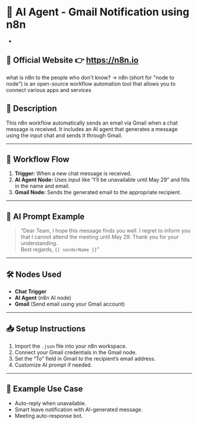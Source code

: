 # 🤖 AI Agent - Gmail Notification using n8n
-
🔗 Official Website
👉 https://n8n.io
---
what is n8n to the people who don't know?
-> n8n (short for "node to node") is an open-source workflow automation tool that allows you to connect various apps and services
## 📌 Description
This n8n workflow automatically sends an email via Gmail when a chat message is received. It includes an AI agent that generates a message using the input chat and sends it through Gmail.

---
## 🔄 Workflow Flow
1. **Trigger:** When a new chat message is received.
2. **AI Agent Node:** Uses input like “I’ll be unavailable until May 29” and fills in the name and email.
3. **Gmail Node:** Sends the generated email to the appropriate recipient.
---
## 🧠 AI Prompt Example
> “Dear Team, I hope this message finds you well. I regret to inform you that I cannot attend the meeting until May 29. Thank you for your understanding.  
> Best regards, `{{ senderName }}`”
---
## 🛠️ Nodes Used
- **Chat Trigger**
- **AI Agent** (n8n AI node)
- **Gmail** (Send email using your Gmail account)
---
## 📥 Setup Instructions
1. Import the `.json` file into your n8n workspace.
2. Connect your Gmail credentials in the Gmail node.
3. Set the “To” field in Gmail to the recipient’s email address.
4. Customize AI prompt if needed.
---
## 📌 Example Use Case
- Auto-reply when unavailable.
- Smart leave notification with AI-generated message.
- Meeting auto-response bot.
